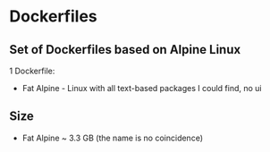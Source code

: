 # Dockerfiles
## Set of Dockerfiles based on Alpine Linux

1 Dockerfile: 
- Fat Alpine - Linux with all text-based packages I could find, no ui 

## Size
-   Fat Alpine ~ 3.3 GB (the name is no coincidence)
